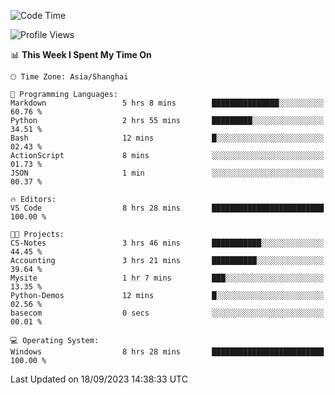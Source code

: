 <!--START_SECTION:waka-->
![Code Time](http://img.shields.io/badge/Code%20Time-1%2C252%20hrs%205%20mins-blue)

![Profile Views](http://img.shields.io/badge/Profile%20Views-3-blue)

📊 **This Week I Spent My Time On** 

```text
🕑︎ Time Zone: Asia/Shanghai

💬 Programming Languages: 
Markdown                 5 hrs 8 mins        ███████████████░░░░░░░░░░   60.76 % 
Python                   2 hrs 55 mins       █████████░░░░░░░░░░░░░░░░   34.51 % 
Bash                     12 mins             █░░░░░░░░░░░░░░░░░░░░░░░░   02.43 % 
ActionScript             8 mins              ░░░░░░░░░░░░░░░░░░░░░░░░░   01.73 % 
JSON                     1 min               ░░░░░░░░░░░░░░░░░░░░░░░░░   00.37 % 

🔥 Editors: 
VS Code                  8 hrs 28 mins       █████████████████████████   100.00 % 

🐱‍💻 Projects: 
CS-Notes                 3 hrs 46 mins       ███████████░░░░░░░░░░░░░░   44.45 % 
Accounting               3 hrs 21 mins       ██████████░░░░░░░░░░░░░░░   39.64 % 
Mysite                   1 hr 7 mins         ███░░░░░░░░░░░░░░░░░░░░░░   13.35 % 
Python-Demos             12 mins             █░░░░░░░░░░░░░░░░░░░░░░░░   02.56 % 
basecom                  0 secs              ░░░░░░░░░░░░░░░░░░░░░░░░░   00.01 % 

💻 Operating System: 
Windows                  8 hrs 28 mins       █████████████████████████   100.00 % 
```


 Last Updated on 18/09/2023 14:38:33 UTC
<!--END_SECTION:waka-->